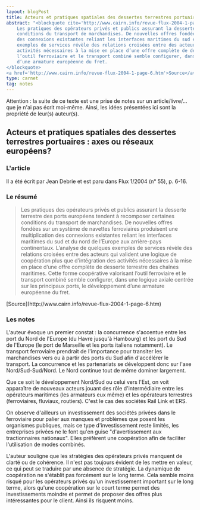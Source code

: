 ```yaml
---
layout: blogPost
title: Acteurs et pratiques spatiales des dessertes terrestres portuaires - axes ou réseaux européens?
abstract: "<blockquote cite='http://www.cairn.info/revue-flux-2004-1-page-6.htm'>
	Les pratiques des opérateurs privés et publics assurant la desserte terrestre des ports européens tendent à recomposer certaines 
	conditions du transport de marchandises. De nouvelles offres fondées sur un système de navettes ferroviaires produisent une multiplication 
	des connexions existantes reliant les interfaces maritimes du sud et du nord de l’Europe aux arrière-pays continentaux. L’analyse de quelques 
	exemples de services révèle des relations croisées entre des acteurs qui valident une logique de coopération plus que d’intégration des 
	activités nécessaires à la mise en place d’une offre complète de desserte terrestre des chaînes maritimes. Cette forme coopérative valorisant 
	l’outil ferroviaire et le transport combiné semble configurer, dans une logique axiale centrée sur les principaux ports, le développement 
	d’une armature européenne du fret.
</blockquote>
<a href='http://www.cairn.info/revue-flux-2004-1-page-6.htm'>Source</a>"
type: carnet
tag: notes
---
```


Attention &#58; la suite de ce texte est une prise de notes sur un article/livre/... que je n'ai pas écrit moi-même. Ainsi, les idées présentées ici sont la propriété de leur(s) auteur(s).

## Acteurs et pratiques spatiales des dessertes terrestres portuaires : axes ou réseaux européens?

### L'article

Il a été écrit par Jean Debrie et est paru dans Flux 1/2004 (n° 55), p. 6-16.


### Le résumé

<blockquote cite="http://www.cairn.info/revue-flux-2004-1-page-6.htm">
	Les pratiques des opérateurs privés et publics assurant la desserte terrestre des ports européens tendent à recomposer certaines 
	conditions du transport de marchandises. De nouvelles offres fondées sur un système de navettes ferroviaires produisent une multiplication 
	des connexions existantes reliant les interfaces maritimes du sud et du nord de l’Europe aux arrière-pays continentaux. L’analyse de quelques 
	exemples de services révèle des relations croisées entre des acteurs qui valident une logique de coopération plus que d’intégration des 
	activités nécessaires à la mise en place d’une offre complète de desserte terrestre des chaînes maritimes. Cette forme coopérative valorisant 
	l’outil ferroviaire et le transport combiné semble configurer, dans une logique axiale centrée sur les principaux ports, le développement 
	d’une armature européenne du fret.
</blockquote>
[Source](http://www.cairn.info/revue-flux-2004-1-page-6.htm)

### Les notes

L'auteur évoque un premier constat : la concurrence s'accentue entre les port du Nord de l'Europe (du Havre jusqu'à Hambourg) et les port du Sud de 
l'Europe (le port de Marseille et les ports italiens notamment). Le transport ferroviaire prendrait de l'importance pour transiter les marchandises vers ou 
à partir des ports du Sud afin d'accélérer le transport. La concurrence et les partenariats se développent donc sur l'axe Nord/Sud-Sud/Nord.
Le Nord continue tout de même dominer largement.

Que ce soit le développement Nord/Sud ou celui vers l'Est, on voit apparaître de nouveaux acteurs jouant des rôle d'intermédiaire entre les opérateurs
maritimes (les armateurs eux même) et les opérateurs terrestres (ferroviaires, fluviaux, routiers). C'est le cas des sociétés Rail Link et ERS.

On observe d'ailleurs un investissement des sociétés privées dans le ferroviaire pour palier aux manques et problèmes que posent les organismes publiques, mais 
 ce type d'investissement reste limités, les entreprises privées ne le font qu'en guise "d'avertissement aux tractionnaires nationaux". Elles préfèrent une coopération
 afin de faciliter l'utilisation de modes combinés.

L'auteur souligne que les stratégies des opérateurs privés manquent de clarté ou de cohérence. Il n'est pas toujours évident de les mettre en 
valeur, ce qui peut se traduire par une absence de stratégie. La dynamique de coopération ne s'établit pas forcément sur le long terme. Cela 
semble moins risqué pour les opérateurs privés qu'un investissement important sur le long terme, alors qu'une coopération sur le court terme 
permet des investissements moindre et permet de proposer des offres plus intéressantes pour le client. Ainsi ils risquent moins.






